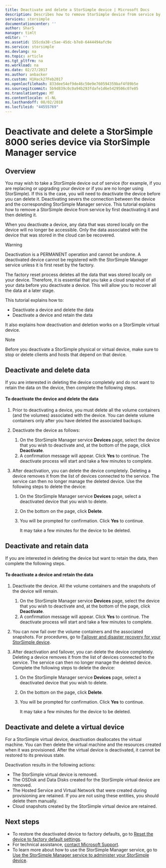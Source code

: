 ```yaml
---
title: Deactivate and delete a StorSimple device | Microsoft Docs
description: Describes how to remove StorSimple device from service by  first deactivating it and then deleting it.
services: storsimple
documentationcenter: ''
author: SharS
manager: timlt
editor: ''
ms.assetid: 155cda38-c5ae-45dc-b7e8-6444494afc9e
ms.service: storsimple
ms.devlang: na
ms.topic: article
ms.tgt_pltfrm: na
ms.workload: na
ms.date: 02/27/2017
ms.author: anbacker
ms.custom: H1Hack27Feb2017
ms.openlocfilehash: 833dee54ef9de46c50e9e760594359baf4f89b5e
ms.sourcegitcommit: 5b9d839c0c0a94b293fdafe1d6e5429506c07e05
ms.translationtype: MT
ms.contentlocale: nl-NL
ms.lasthandoff: 08/02/2018
ms.locfileid: "44555769"
---
```

# <a name="deactivate-and-delete-a-storsimple-8000-series-device-via-storsimple-manager-service"></a>Deactivate and delete a StorSimple 8000 series device via StorSimple Manager service
## <a name="overview"></a>Overview
You may wish to take a StorSimple device out of service (for example, if you are replacing or upgrading your device or if you are no longer using StorSimple). If this is the case, you will need to deactivate the device before you can delete it. Deactivating severs the connection between the device and the corresponding StorSimple Manager service. This tutorial explains how to remove a StorSimple device from service by first deactivating it and then deleting it. 

When you deactivate a device, any data that was stored locally on the device will no longer be accessible. Only the data associated with the device that was stored in the cloud can be recovered.  

> [!WARNING]
> Deactivation is a PERMANENT operation and cannot be undone. A deactivated device cannot be registered with the StorSimple Manager service unless it is first reset by the factory. 
> 
> The factory reset process deletes all the data that was stored locally on your device. Therefore, it is essential that you take a cloud snapshot of all your data before you deactivate a device. This will allow you to recover all the data at a later stage.
> 
> 

This tutorial explains how to:

* Deactivate a device and delete the data
* Deactivate a device and retain the data

It also explains how deactivation and deletion works on a StorSimple virtual device.

> [!NOTE]
> Before you deactivate a StorSimple physical or virtual device, make sure to stop or delete clients and hosts that depend on that device.
> 
> 

## <a name="deactivate-and-delete-data"></a>Deactivate and delete data
If you are interested in deleting the device completely and do not want to retain the data on the device, then complete the following steps.

#### <a name="to-deactivate-the-device-and-delete-the-data"></a>To deactivate the device and delete the data
1. Prior to deactivating a device, you must delete all the volume containers (and the volumes) associated with the device. You can delete volume containers only after you have deleted the associated backups.
2. Deactivate the device as follows:
   
   1. On the StorSimple Manager service **Devices** page, select the device that you wish to deactivate and, at the bottom of the page, click **Deactivate**.
   2. A confirmation message will appear. Click **Yes** to continue. The deactivate process will start and take a few minutes to complete.
3. After deactivation, you can delete the device completely. Deleting a device removes it from the list of devices connected to the service. The service can then no longer manage the deleted device. Use the following steps to delete the device:
   
   1. On the StorSimple Manager service **Devices** page, select a deactivated device that you wish to delete.
   2. On the bottom on the page, click **Delete**.
   3. You will be prompted for confirmation. Click **Yes** to continue.
      
      It may take a few minutes for the device to be deleted.

## <a name="deactivate-and-retain-data"></a>Deactivate and retain data
If you are interested in deleting the device but want to retain the data, then complete the following steps.

#### <a name="to-deactivate-a-device-and-retain-the-data"></a>To deactivate a device and retain the data
1. Deactivate the device. All the volume containers and the snapshots of the device will remain.
   
   1. On the StorSimple Manager service **Devices** page, select the device that you wish to deactivate and, at the bottom of the page, click **Deactivate**.
   2. A confirmation message will appear. Click **Yes** to continue. The deactivate process will start and take a few minutes to complete.
2. You can now fail over the volume containers and the associated snapshots. For procedures, go to [Failover and disaster recovery for your StorSimple device](storsimple-device-failover-disaster-recovery.md).
3. After deactivation and failover, you can delete the device completely. Deleting a device removes it from the list of devices connected to the service. The service can then no longer manage the deleted device. Complete the following steps to delete the device:
   
   1. On the StorSimple Manager service **Devices** page, select a deactivated device that you wish to delete.
   2. On the bottom on the page, click **Delete**.
   3. You will be prompted for confirmation. Click **Yes** to continue.
      
      It may take a few minutes for the device to be deleted.

## <a name="deactivate-and-delete-a-virtual-device"></a>Deactivate and delete a virtual device
For a StorSimple virtual device, deactivation deallocates the virtual machine. You can then delete the virtual machine and the resources created when it was provisioned. After the virtual device is deactivated, it cannot be restored to its previous state. 

Deactivation results in the following actions:

* The StorSimple virtual device is removed.
* The OSDisk and Data Disks created for the StorSimple virtual device are removed.
* The Hosted Service and Virtual Network that were created during provisioning are retained. If you are not using these entities, you should delete them manually.
* Cloud snapshots created by the StorSimple virtual device are retained.

## <a name="next-steps"></a>Next steps
* To restore the deactivated device to factory defaults, go to [Reset the device to factory default settings](storsimple-manage-device-controller.md#reset-the-device-to-factory-default-settings).
* For technical assistance, [contact Microsoft Support](storsimple-contact-microsoft-support.md).
* To learn more about how to use the StorSimple Manager service, go to [Use the StorSimple Manager service to administer your StorSimple device](storsimple-manager-service-administration.md). 

